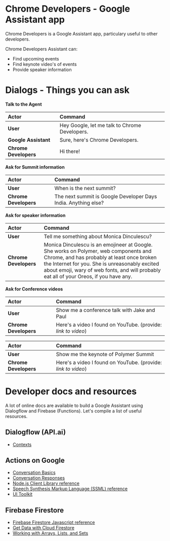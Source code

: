 # Chrome Developers - Google Assistant app

Chrome Developers is a Google Assistant app, particulary useful to other developers.

Chrome Developers Assistant can:
- Find upcoming events
- Find keynote video's of events
- Provide speaker information

# Dialogs - Things you can ask

**Talk to the Agent**

| Actor | Command |
| :--- | :--- |
| **User** | Hey Google, let me talk to Chrome Developers. |
| **Google Assistant** | Sure, here's Chrome Developers. |
| **Chrome Developers** | Hi there! |

**Ask for Summit information**

| Actor | Command |
| :--- | :--- |
| **User** | When is the next summit? |
| **Chrome Developers** | The next summit is Google Developer Days India. Anything else? |

**Ask for speaker information**

| Actor | Command |
| :--- | :--- |
| **User** | Tell me something about Monica Dinculescu? |
| **Chrome Developers** | Monica Dinculescu is an emojineer at Google. She works on Polymer, web components and Chrome, and has probably at least once broken the Internet for you. She is unreasonably excited about emoji, wary of web fonts, and will probably eat all of your Oreos, if you have any. |

**Ask for Conference videos**

| Actor | Command |
| :--- | :--- |
| **User** | Show me a conference talk with Jake and Paul |
| **Chrome Developers** | Here's a video I found on YouTube. (provide: _link to video_) |

| Actor | Command |
| :--- | :--- |
| **User** | Show me the keynote of Polymer Summit |
| **Chrome Developers** | Here's a video I found on YouTube. (provide: _link to video_) |

# Developer docs and resources

A lot of online docs are available to build a Google Assistant using Dialogflow and Firebase (Functions). Let's compile a list of useful resources. 

## Dialogflow (API.ai)
- [Contexts](https://dialogflow.com/docs/contexts)

## Actions on Google
- [Conversation Basics](https://developers.google.com/actions/assistant/basics)
- [Conversation Responses](https://developers.google.com/actions/assistant/responses)
- [Node.js Client Library reference](https://developers.google.com/actions/reference/nodejs/AssistantApp)
- [Speech Synthesis Markup Language (SSML) reference](https://developers.google.com/actions/reference/ssml)
- [UI Toolkit](https://developers.google.com/actions/design/ui-toolkit)

## Firebase Firestore
- [Firebase Firestore Javascript reference](https://firebase.google.com/docs/reference/js/firebase.firestore)
- [Get Data with Cloud Firestore](https://firebase.google.com/docs/firestore/query-data/get-data)
- [Working with Arrays, Lists, and Sets](https://firebase.google.com/docs/firestore/solutions/arrays)
